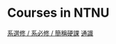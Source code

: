 # Courses in NTNU

[系選修 / 系必修 / 簡稱硬課](https://github.com/NaoCoding/NTNU_Courses/blob/main/%E7%B3%BB%E5%BF%85%E4%BF%AE%20%26%20%E7%B3%BB%E9%81%B8%E4%BF%AE.md)
[通識](https://github.com/NaoCoding/NTNU_Courses/blob/main/%E9%80%9A%E8%AD%98.md)

